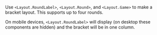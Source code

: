 Use `<Layout.RoundLabel>`, `<Layout.Round>`, and `<Layout.Game>` to make a bracket layout. This supports up to four rounds.

On mobile devices, `<Layout.RoundLabel>` will display (on desktop these components are hidden) and the bracket will be in one column.